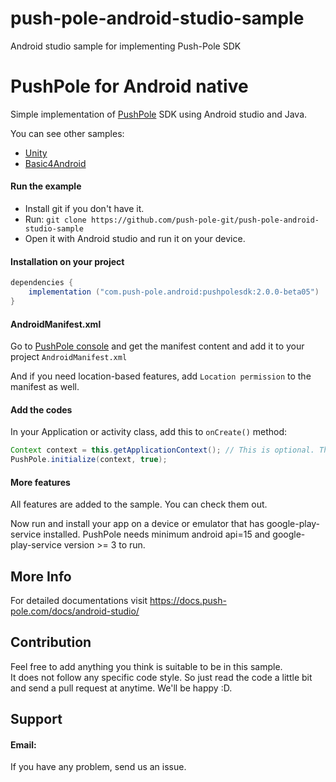 # push-pole-android-studio-sample
Android studio sample for implementing Push-Pole SDK

# PushPole for Android native

Simple implementation of [PushPole](http://push-pole.com) SDK using Android studio and Java.

You can see other samples:

* [Unity](https://github.com/push-pole/unity-sample)
* [Basic4Android](https://github.com/push-pole/ba4-sample)

#### Run the example

* Install git if you don't have it.
* Run:
  `git clone https://github.com/push-pole-git/push-pole-android-studio-sample`
* Open it with Android studio and run it on your device.

#### Installation on your project
```groovy
dependencies {
    implementation ("com.push-pole.android:pushpolesdk:2.0.0-beta05")
}

```
#### AndroidManifest.xml

Go to [PushPole console](https://console.push-pole.com) and get the manifest content and add it to your project `AndroidManifest.xml`


And if you need location-based features, add `Location permission` to the manifest as well.


#### Add the codes

In your Application or activity class, add this to `onCreate()` method:

```java
Context context = this.getApplicationContext(); // This is optional. The `initialize` needs a context. Provide it from anywhere you want.
PushPole.initialize(context, true);
```

#### More features

All features are added to the sample. You can check them out.

Now run and install your app on a device or emulator that has google-play-service installed.
PushPole needs minimum android api=15 and google-play-service version >= 3 to run.

## More Info
For detailed documentations visit https://docs.push-pole.com/docs/android-studio/


## Contribution

Feel free to add anything you think is suitable to be in this sample.<br>
It does not follow any specific code style. So just read the code a little bit and send a pull request at anytime. We'll be happy :D.

## Support
#### Email:
If you have any problem, send us an issue.



